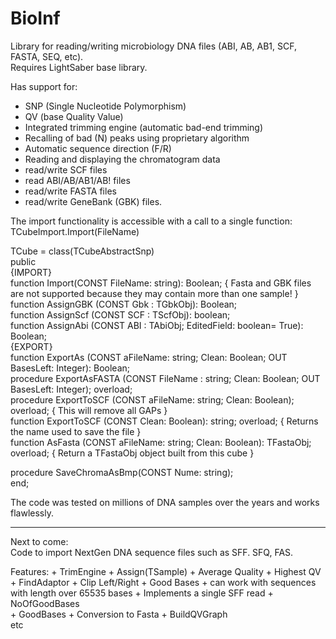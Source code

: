 # BioInf

Library for reading/writing microbiology DNA files (ABI, AB, AB1, SCF, FASTA, SEQ, etc).  
Requires LightSaber base library.  
  
Has support for:  
 * SNP (Single Nucleotide Polymorphism)
 * QV (base Quality Value)
 * Integrated trimming engine (automatic bad-end trimming)
 * Recalling of bad (N) peaks using proprietary algorithm 
 * Automatic sequence direction (F/R)
 * Reading and displaying the chromatogram data
 * read/write SCF files  
 * read ABI/AB/AB1/AB! files  
 * read/write FASTA files  
 * read/write GeneBank (GBK) files.   
    
The import functionality is accessible with a call to a single function: TCubeImport.Import(FileName)    
    
  TCube = class(TCubeAbstractSnp)    
  public     
   {IMPORT}     
   function  Import(CONST FileName: string): Boolean;                                                         { Fasta and GBK files are not supported because they may contain more than one sample! }  
   function  AssignGBK     (CONST Gbk : TGbkObj): Boolean;  
   function  AssignScf     (CONST SCF : TScfObj): boolean;  
   function  AssignAbi     (CONST ABI : TAbiObj; EditedField: boolean= True): Boolean;                      
   {EXPORT}                           
   function  ExportAs      (CONST aFileName: string; Clean: Boolean; OUT BasesLeft: Integer): Boolean;          
   procedure ExportAsFASTA (CONST FileName : string; Clean: Boolean; OUT BasesLeft: Integer); overload;   
   procedure ExportToSCF   (CONST aFileName: string; Clean: Boolean);            overload;                    { This will remove all GAPs }  
   function  ExportToSCF   (CONST                    Clean: Boolean): string;    overload;                    { Returns the name used to save the file }  
   function  AsFasta       (CONST aFileName: string; Clean: Boolean): TFastaObj; overload;                    { Return a TFastaObj object built from this cube }  
  
   procedure SaveChromaAsBmp(CONST Nume: string);  
 end; 

 The code was tested on millions of DNA samples over the years and works flawlessly. 

-----------

Next to come:   
Code to import NextGen DNA sequence files such as SFF. SFQ, FAS.

  Features:
      + TrimEngine
      + Assign(TSample)
      + Average Quality
      + Highest QV
      + FindAdaptor
      + Clip Left/Right
      + Good Bases
      + can work with sequences with length over 65535 bases
      + Implements a single SFF read
      + NoOfGoodBases      
      + GoodBases
      + Conversion to Fasta
      + BuildQVGraph   
      etc
      
